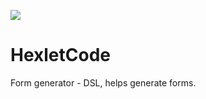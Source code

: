 ![](https://github.com/eKulshan/rails-project-63/actions/workflows/main.yml/badge.svg)
# HexletCode
Form generator - DSL, helps generate forms.

